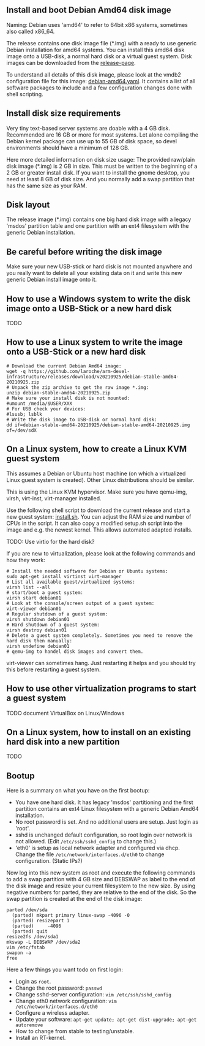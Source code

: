 Install and boot Debian Amd64 disk image
----------------------------------------

Naming: Debian uses 'amd64' to refer to 64bit x86 systems, sometimes also called x86_64.

The release contains one disk image file (\*.img) with a ready to use generic Debian installation
for amd64 systems. You can install this amd64 disk image onto a USB-disk, a normal hard disk or a virtual guest system.
Disk images can be downloaded from the [release-page](https://github.com/laroche/arm-devel-infrastructure/releases).

To understand all details of this disk image, please look at the vmdb2
configuration file for this image: [debian-amd64.yaml](https://github.com/laroche/arm-devel-infrastructure/blob/master/vmdb2-debian/debian-amd64.yaml).
It contains a list of all software packages to include and a few configuration changes
done with shell scripting.


Install disk size requirements
------------------------------

Very tiny text-based server systems are doable with a 4 GB disk. Recommended
are 16 GB or more for most systems. Let alone compiling the Debian kernel
package can use up to 55 GB of disk space, so devel environments should have
a minimum of 128 GB.

Here more detailed information on disk size usage: The provided raw/plain disk
image (\*.img) is 2 GB in size. This must be written to the beginning of a 2 GB
or greater install disk. If you want to install the gnome desktop, you need at
least 8 GB of disk size. And you normally add a swap partition that has the
same size as your RAM.


Disk layout
-----------

The release image (\*.img) contains one big hard disk image with a legacy 'msdos' partition table
and one partition with an ext4 filesystem with the generic Debian installation.


Be careful before writing the disk image
----------------------------------------

Make sure your new USB-stick or hard disk is not mounted anywhere and you really want to delete
all your existing data on it and write this new generic Debian install image onto it.


How to use a Windows system to write the disk image onto a USB-Stick or a new hard disk
---------------------------------------------------------------------------------------

TODO


How to use a Linux system to write the image onto a USB-Stick or a new hard disk
--------------------------------------------------------------------------------

```shell
# Download the current Debian Amd64 image:
wget -q https://github.com/laroche/arm-devel-infrastructure/releases/download/v20210925/debian-stable-amd64-20210925.zip
# Unpack the zip archive to get the raw image *.img:
unzip debian-stable-amd64-20210925.zip
# Make sure your install disk is not mounted:
#umount /media/$USER/XXX
# For USB check your devices:
#lsusb; lsblk
# Write the disk image to USB-disk or normal hard disk:
dd if=debian-stable-amd64-20210925/debian-stable-amd64-20210925.img of=/dev/sdX
```


On a Linux system, how to create a Linux KVM guest system
---------------------------------------------------------

This assumes a Debian or Ubuntu host machine (on which a virtualized Linux guest system is created).
Other Linux distributions should be similar.

This is using the Linux KVM hypervisor. Make sure you have qemu-img, virsh, virt-inst, virt-manager
installed.

Use the following shell script to download the current release and start a new guest system:
[install.sh](https://github.com/laroche/arm-devel-infrastructure/blob/master/vmdb2-debian/install.sh).
You can adjust the RAM size and number of CPUs in the script. It can also copy a modified setup.sh
script into the image and e.g. the newest kernel. This allows automated adapted installs.

TODO: Use virtio for the hard disk?

If you are new to virtualization, please look at the following commands and how they work:

```shell
# Install the needed software for Debian or Ubuntu systems:
sudo apt-get install virtinst virt-manager
# List all available guest/virtualized systems:
virsh list --all
# start/boot a guest system:
virsh start debian01
# Look at the console/screen output of a guest system:
virt-viewer debian01
# Regular shutdown of a guest system:
virsh shutdown debian01
# Hard shutdown of a guest system:
virsh destroy debian01
# Delete a guest system completely. Sometimes you need to remove the hard disk then manually:
virsh undefine debian01
# qemu-img to handel disk images and convert them.
```

virt-viewer can sometimes hang. Just restarting it helps and you should try
this before restarting a guest system.


How to use other virtualization programs to start a guest system
----------------------------------------------------------------

TODO document VirtualBox on Linux/Windows


On a Linux system, how to install on an existing hard disk into a new partition
-------------------------------------------------------------------------------

TODO


Bootup
------

Here is a summary on what you have on the first bootup:

- You have one hard disk. It has legacy 'msdos' partitioning and the first
  partition contains an ext4 Linux filesystem with a generic Debian Amd64
  installation.
- No root password is set. And no additional users are setup. Just login as 'root'.
- sshd is unchanged default configuration, so root login over network is not
  allowed. (Edit `/etc/ssh/sshd_config` to change this.)
- 'eth0' is setup as local network adapter and configured via dhcp. Change the file
  `/etc/network/interfaces.d/eth0` to change configuration. (Static IPs?)

Now log into this new system as root and execute the following commands to
add a swap partition with 4 GB size and DEBSWAP as label to the end of the
disk image and resize your current filesystem to the new size.
By using negative numbers for parted, they are relative to the end of the disk.
So the swap partition is created at the end of the disk image:

```shell
parted /dev/sda
  (parted) mkpart primary linux-swap -4096 -0
  (parted) resizepart 1
  (parted)     -4096
  (parted) quit
resize2fs /dev/sda1
mkswap -L DEBSWAP /dev/sda2
vim /etc/fstab
swapon -a
free
```

Here a few things you want todo on first login:

- Login as `root`.
- Change the root password: `passwd`
- Change sshd-server configuration: `vim /etc/ssh/sshd_config`
- Change eth0 network configuration: `vim /etc/network/interfaces.d/eth0`
- Configure a wireless adapter.
- Update your software: `apt-get update; apt-get dist-upgrade; apt-get autoremove`
- How to change from stable to testing/unstable.
- Install an RT-kernel.

